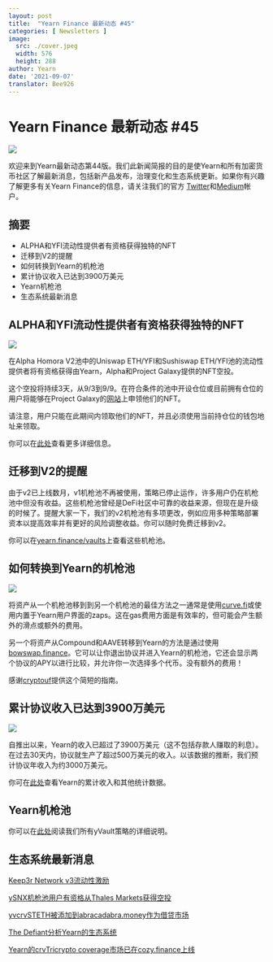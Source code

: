 ```yaml
---
layout: post
title:  "Yearn Finance 最新动态 #45"
categories: [ Newsletters ]
image:
  src: ./cover.jpeg
  width: 576
  height: 288
author: Yearn
date: '2021-09-07'
translator: Bee926
---
```


# Yearn Finance 最新动态 #45

![](/_posts/_newsletters/Yearn-Finance-Newsletter-45/cover.jpeg?w=880&h=440)

欢迎来到Yearn最新动态第44版。我们此新闻简报的目的是使Yearn和所有加密货币社区了解最新消息，包括新产品发布，治理变化和生态系统更新。如果你有兴趣了解更多有关Yearn Finance的信息，请关注我们的官方 [Twitter](https://twitter.com/iearnfinance)和[Medium](https://medium.com/iearn)帐户。

## **摘要**

- ALPHA和YFI流动性提供者有资格获得独特的NFT
- 迁移到V2的提醒
- 如何转换到Yearn的机枪池
- 累计协议收入已达到3900万美元
- Yearn机枪池
- 生态系统最新消息

## **ALPHA和YFI流动性提供者有资格获得独特的NFT**

![](/_posts/_newsletters/Yearn-Finance-Newsletter-45/image2.jpg?w=1456&h=1729)

在Alpha Homora V2池中的Uniswap ETH/YFI和Sushiswap ETH/YFI池的流动性提供者将有资格获得由Yearn，Alpha和Project Galaxy提供的NFT空投。

这个空投将持续3天，从9/3到9/9。在符合条件的池中开设仓位或目前拥有仓位的用户将能够在Project Galaxy的[网站](https://galaxy.eco/AlphaFinanceLab/campaign/117)上申领他们的NFT。

请注意，用户只能在此期间内领取他们的NFT，并且必须使用当前持仓位的钱包地址来领取。

你可以在[此处](https://twitter.com/AlphaFinanceLab/status/1433689307152195591)查看更多详细信息。

## **迁移到V2的提醒**

由于v2已上线数月，v1机枪池不再被使用，策略已停止运作，许多用户仍在机枪池中但没有收益。这些机枪池曾经是DeFi社区中可靠的收益来源，但现在是升级的时候了。提醒大家一下，我们的v2机枪池有多项更改，例如应用多种策略部署资本以提高效率并有更好的风险调整收益。你可以随时免费迁移到v2。

你可以在[yearn.finance/vaults](https://yearn.finance/vaults)上查看这些机枪池。

## **如何转换到Yearn的机枪池**

![](/_posts/_newsletters/Yearn-Finance-Newsletter-45/image3.jpg?w=679&h=388)

将资产从一个机枪池移到到另一个机枪池的最佳方法之一通常是使用[curve.fi](https://curve.fi/)或使用内置于Yearn用户界面的zaps。这在gas费用方面是有效率的，但可能会产生额外的滑点或额外的费用。

另一个将资产从Compound和AAVE转移到Yearn的方法是通过使用[bowswap.finance](https://bowswap.finance/)。它可以让你退出协议并进入Yearn的机枪池，它还会显示两个协议的APY以进行比较，并允许你一次选择多个代币。没有额外的费用！

感谢[cryptouf](https://twitter.com/cryptouf)提供这个简短的指南。

## **累计协议收入已达到3900万美元**

![](/_posts/_newsletters/Yearn-Finance-Newsletter-45/image4.jpg?w=1456&h=833)

自推出以来，Yearn的收入已超过了3900万美元（这不包括存款人赚取的利息）。在过去30天内，协议就生产了超过500万美元的收入。以该数据的推断，我们预计协议年收入为约3000万美元。

你可在[此处](https://www.yfistats.com/)查看Yearn的累计收入和其他统计数据。

## **Yearn机枪池**

你可以在[此处](https://medium.com/yearn-state-of-the-vaults/the-vaults-at-yearn-9237905ffed3)阅读我们所有yVault策略的详细说明。

## **生态系统最新消息**

[Keep3r Network v3流动性激励](https://twitter.com/AndreCronjeTech/status/1434125562281332737)

[ySNX机枪池用户有资格从Thales Markets获得空投](https://twitter.com/thalesmarket/status/1434889906657144834)

[yvcrvSTETH被添加到abracadabra.money作为借贷市场](https://twitter.com/MIM_Spell/status/1430975000350281732?s=20)

[The Defiant分析Yearn的生态系统](https://thedefiant.io/yearn-finance-ecosystem-breakdown-pushing-the-boundaries-of-human-coordination/)

[Yearn的crvTricrypto coverage市场已在cozy.finance上线](https://twitter.com/cozyfinance/status/1433602125792038913)